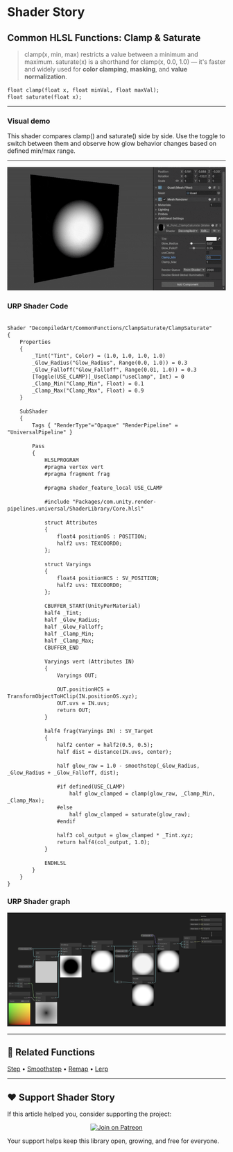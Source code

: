 # Shader Story

## Common HLSL Functions: Clamp & Saturate

> clamp(x, min, max) restricts a value between a minimum and maximum.
> saturate(x) is a shorthand for clamp(x, 0.0, 1.0) — it's faster and widely used for **color clamping**, **masking**, and **value normalization**.

```hlsl
float clamp(float x, float minVal, float maxVal);
float saturate(float x);

```

---
### Visual demo
This shader compares clamp() and saturate() side by side.
Use the toggle to switch between them and observe how glow behavior changes based on defined min/max range.

---
<p align="center">
<img src="https://github.com/DeGGeD/ShaderStory/blob/main/Resources/Images/Chapters/CommonFunctions/ClampSaturate/DA_CommonFuncs_ClampSaturate_Demo_01.gif" alt="Shader Story: Functions - Clamp/Saturate" title="Shader Story: Functions - Clamp/Saturate">
</p>

### URP Shader Code

```hlsl

Shader "DecompiledArt/CommonFunctions/ClampSaturate/ClampSaturate"
{
    Properties
    {
        _Tint("Tint", Color) = (1.0, 1.0, 1.0, 1.0)
        _Glow_Radius("Glow_Radius", Range(0.0, 1.0)) = 0.3
        _Glow_Falloff("Glow_Falloff", Range(0.01, 1.0)) = 0.3
        [Toggle(USE_CLAMP)]_UseClamp("useClamp", Int) = 0
        _Clamp_Min("Clamp_Min", Float) = 0.1
        _Clamp_Max("Clamp_Max", Float) = 0.9
    }

    SubShader
    {
        Tags { "RenderType"="Opaque" "RenderPipeline" = "UniversalPipeline" }

        Pass
        {
            HLSLPROGRAM
            #pragma vertex vert
            #pragma fragment frag

            #pragma shader_feature_local USE_CLAMP

            #include "Packages/com.unity.render-pipelines.universal/ShaderLibrary/Core.hlsl"

            struct Attributes
            {
                float4 positionOS : POSITION;
                half2 uvs: TEXCOORD0;
            };

            struct Varyings
            {
                float4 positionHCS : SV_POSITION;
                half2 uvs: TEXCOORD0;
            };

            CBUFFER_START(UnityPerMaterial)
            half4 _Tint;
            half _Glow_Radius;
            half _Glow_Falloff;
            half _Clamp_Min;
            half _Clamp_Max;
            CBUFFER_END

            Varyings vert (Attributes IN)
            {
                Varyings OUT;

                OUT.positionHCS = TransformObjectToHClip(IN.positionOS.xyz);
                OUT.uvs = IN.uvs;
                return OUT;
            }

            half4 frag(Varyings IN) : SV_Target
            {
                half2 center = half2(0.5, 0.5);
                half dist = distance(IN.uvs, center);

                half glow_raw = 1.0 - smoothstep(_Glow_Radius, _Glow_Radius + _Glow_Falloff, dist);

                #if defined(USE_CLAMP)
                    half glow_clamped = clamp(glow_raw, _Clamp_Min, _Clamp_Max);
                #else
                    half glow_clamped = saturate(glow_raw);
                #endif

                half3 col_output = glow_clamped * _Tint.xyz;
                return half4(col_output, 1.0);
            }

            ENDHLSL
        }
    }
}

```

### URP Shader graph
<p align="center">
<img src="https://github.com/DeGGeD/ShaderStory/blob/main/Resources/Images/Chapters/CommonFunctions/ClampSaturate/DA_CommonFuncs_ClampSaturate_Graph_01.png" alt="Shader Story: Functions - Clamp/Saturate" title="Shader Story: Functions - Clamp/Saturate">
</p>

---
## 🔗 Related Functions

[Step]([../Step.md](https://github.com/DeGGeD/ShaderStory/blob/main/Chapters/CommonFunctions/Step.md)) • [Smoothstep]([../Smoothstep.md](https://github.com/DeGGeD/ShaderStory/blob/main/Chapters/CommonFunctions/Smoothstep.md)) • [Remap](https://github.com/DeGGeD/ShaderStory/blob/main/Chapters/CommonFunctions/Remap.md) • [Lerp](https://github.com/DeGGeD/ShaderStory/blob/main/Chapters/CommonFunctions/Lerp.md)

---

## ❤️ Support Shader Story

If this article helped you, consider supporting the project:

<p align="center">
  <a href="https://www.patreon.com/decompiled_art" target="_blank">
    <img src="https://img.shields.io/badge/Join%20on%20Patreon-%20Exclusive%20Updates%20%26%20Community-orange?style=for-the-badge&logo=patreon" alt="Join on Patreon">
  </a>
</p>

Your support helps keep this library open, growing, and free for everyone.
